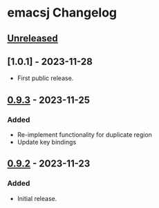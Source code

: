 <!-- Keep a Changelog guide -> https://keepachangelog.com -->

# emacsj Changelog

## [Unreleased]

## [1.0.1] - 2023-11-28

- First public release.

## [0.9.3] - 2023-11-25

### Added

- Re-implement functionality for duplicate region
- Update key bindings

## [0.9.2] - 2023-11-23

### Added

- Initial release.

[Unreleased]: https://github.com/strindberg/emacsj/compare/v1.0.0...HEAD
[1.0.0]: https://github.com/strindberg/emacsj/compare/v0.9.3...v1.0.0
[0.9.3]: https://github.com/strindberg/emacsj/compare/v0.9.2...v0.9.3
[0.9.2]: https://github.com/strindberg/emacsj/commits/v0.9.2
